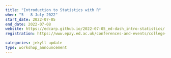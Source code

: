 ```yaml
---
title: "Introduction to Statistics with R" 
when: "5 - 8 July 2022"
start_date: 2022-07-05
end_date: 2022-07-08
website: https://edcarp.github.io/2022-07-05_ed-dash_intro-statistics/
registration: https://www.epay.ed.ac.uk/conferences-and-events/college-of-medicine-and-veterinary-medicine/school-of-molecular-genetic-and-population-health-sciences/igmm/introduction-to-statistics

categories: jekyll update
type: workshop_announcement
---  
```

